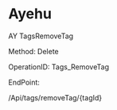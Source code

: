 #     Ayehu


AY TagsRemoveTag

Method: Delete

OperationID: Tags_RemoveTag

EndPoint:

/Api/tags/removeTag/{tagId}
